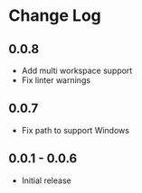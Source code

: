 # Change Log

## 0.0.8
- Add multi workspace support
- Fix linter warnings

## 0.0.7
- Fix path to support Windows

## 0.0.1 - 0.0.6
- Initial release

